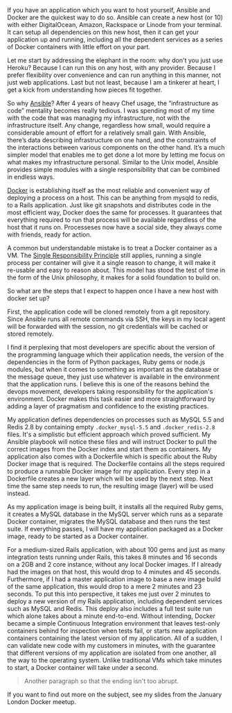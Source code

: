 If you have an application which you want to host yourself, Ansible and
Docker are the quickest way to do so. Ansible can create a new host (or
10) with either DigitalOcean, Amazon, Rackspace or Linode from your
terminal. It can setup all dependencies on this new host, then it can
get your application up and running, including all the dependent
services as a series of Docker containers with little effort on your
part.

Let me start by addressing the elephant in the room: why don't you just
use Heroku? Because I can run this on any host, with any provider.
Because I prefer flexibility over convenience and can run anything in
this manner, not just web applications. Last but not least, because I am
a tinkerer at heart, I get a kick from understanding how pieces fit
together.

So why [Ansible](http://ansible.com)? After 4 years of heavy Chef usage,
the “infrastructure as code” mentality becomes really tedious. I was
spending most of my time with the code that was managing my
infrastructure, not with the infrastructure itself. Any change,
regardless how small, would require a considerable amount of effort for
a relatively small gain. With Ansible, there’s data describing
infrastructure on one hand, and the constraints of the interactions
between various components on the other hand. It’s a much simpler model
that enables me to get done a lot more by letting me focus on what makes
my infrastructure personal. Similar to the Unix model, Ansible provides
simple modules with a single responsibility that can be combined in
endless ways.

[Docker](http://docker.io) is establishing itself as the most reliable
and convenient way of deploying a process on a host. This can be
anything from mysqld to redis, to a Rails application. Just like git
snapshots and distributes code in the most efficient way, Docker does
the same for processes. It guarantees that everything required to run
that process will be available regardless of the host that it runs on.
Processeses now have a social side, they always come with friends, ready
for action.

A common but understandable mistake is to treat a Docker container as a
VM. The [Single Responsibility
Principle](http://en.wikipedia.org/wiki/Single_responsibility_principle)
still applies, running a single process per container will give it a
single reason to change, it will make it re-usable and easy to reason
about. This model has stood the test of time in the form of the Unix
philosophy, it makes for a solid foundation to build on.

So what are the steps that I expect to happen once I have a new host
with docker set up?

First, the application code will be cloned remotely from a git
repository. Since Ansible runs all remote commands via SSH, the keys in
my local agent will be forwarded with the session, no git credentials
will be cached or stored remotely. 

I find it perplexing that most developers are specific about the version
of the programming language which their application needs, the version
of the dependencies in the form of Python packages, Ruby gems or node.js
modules, but when it comes to something as important as the database or
the message queue, they just use whatever is available in the
environment that the application runs. I believe this is one of the
reasons behind the devops movement, developers taking responsibility for
the application's environment. Docker makes this task easier and more
straightforward by adding a layer of pragmatism and confidence to the
existing practices.

My application defines dependencies on processes such as MySQL 5.5 and
Redis 2.8 by containing empty `.docker_mysql-5.5` and
`.docker_redis-2.8` files. It's a simplistic but efficient approach
which proved sufficient. My Ansible playbook will notice these files and
will instruct Docker to pull the correct images from the Docker index
and start them as containers. My application also comes with a
Dockerfile which is specific about the Ruby Docker image that is
required. The Dockerfile contains all the steps required to produce a
runnable Docker image for my application. Every step in a Dockerfile
creates a new layer which will be used by the next step. Next time the
same step needs to run, the resulting image (layer) will be used
instead.

As my application image is being built, it installs all the required
Ruby gems, it creates a MySQL database in the MySQL server which runs as
a separate Docker container, migrates the MySQL database and then runs
the test suite. If everything passes, I will have my application
packaged as a Docker image, ready to be started as a Docker container.

For a medium-sized Rails application, with about 100 gems and just as
many integration tests running under Rails, this takes 8 minutes and 16
seconds on a 2GB and 2 core instance, without any local Docker images.
If I already had the images on that host, this would drop to 4 minutes
and 45 seconds. Furthermore, if I had a master application image to base
a new image build of the same application, this would drop to a mere 2
minutes and 23 seconds. To put this into perspective, it takes me just
over 2 minutes to deploy a new version of my Rails application,
including dependent services such as MySQL and Redis. This deploy also
includes a full test suite run which alone takes about a minute
end-to-end. Without intending, Docker became a simple Continuous
Integration environment that leaves test-only containers behind for
inspection when tests fail, or starts new application containers
containing the latest version of my application. All of a sudden, I can
validate new code with my customers in minutes, with the guarantee that
different versions of my application are isolated from one another, all
the way to the operating system. Unlike traditional VMs which take
minutes to start, a Docker container will take under a second.

> Another paragraph so that the ending isn't too abrupt.

If you want to find out more on the subject, see my slides from the
January London Docker meetup.
